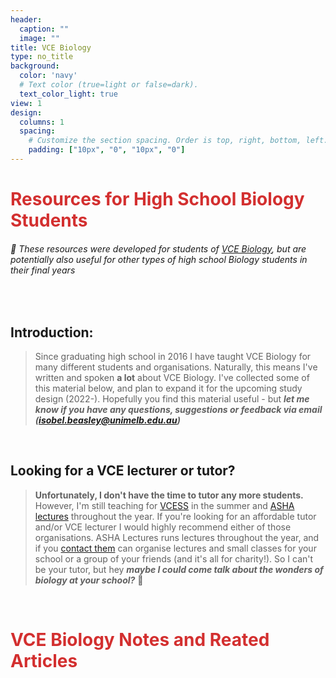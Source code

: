 ```yaml
---
header:
  caption: ""
  image: ""
title: VCE Biology 
type: no_title
background:
  color: 'navy'
  # Text color (true=light or false=dark).
  text_color_light: true
view: 1
design:
  columns: 1
  spacing:
    # Customize the section spacing. Order is top, right, bottom, left.
    padding: ["10px", "0", "10px", "0"]
---
```

# <span style="color:#D32F2F"> Resources for High School Biology Students </span>

###### <span> :triangular_flag_on_post: These resources were developed for students of  [VCE Biology](https://www.vcaa.vic.edu.au/curriculum/vce/vce-study-designs/biology/Pages/Index.aspx), but are potentially also useful for other types of high school Biology students in their final years</span>

<p>&nbsp;</p>


## Introduction: 

> Since graduating high school in 2016 I have taught VCE Biology for many different students and organisations. Naturally, this means I've written and spoken **a lot** about VCE Biology. I've collected some of this material below, and plan to expand it for the upcoming study design (2022-). Hopefully you find this material useful - but __*let me know if you have any questions, suggestions or feedback via email ([isobel.beasley@unimelb.edu.au](mailto:isobel.beasley@unimelb.edu.au>))*__


<p>&nbsp;</p>


## Looking for a VCE lecturer or tutor?

> **Unfortunately, I don't have the time to tutor any more students.** However, I'm still teaching for [VCESS](https://umsu.unimelb.edu.au/getinvolved/summerschool/) in the summer and [ASHA lectures](https://ashalectures.org/) throughout the year. 
If you're looking for an affordable tutor and/or VCE lecturer I would highly recommend either of those organisations. ASHA Lectures runs lectures throughout the year, and if you [contact them](https://ashalectures.org/contact-us) can organise lectures and small classes for your school or a group of your friends (and it's all for charity!). So I can't be your tutor, but hey __*maybe I could come talk about the wonders of biology at your school?*__
:leaves:

</br> 


# <span style="color:#D32F2F"> VCE Biology Notes and Reated Articles </span>

